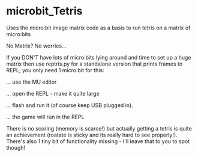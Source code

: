 

# microbit_Tetris
Uses the micro:bit image matrix code as a basis to run tetris on a matrix of micro:bits

No Matrix?  No worries...

If you DON'T have lots of micro:bits lying around and time to set up a huge matrix then use reptris.py for a standalone version that prints frames to REPL; you only need 1 micro:bit for this:

... use the MU editor

... open the REPL - make it quite large

... flash and run it (of course keep USB plugged in).

... the game will run in the REPL

There is no scoring (memory is scarce!) but actually getting a tetris is quite an achievement (roatate is sticky and its really hard to see properly!).  There's also 1 tiny bit of functionality missing - I'll leave that to you to spot though!

